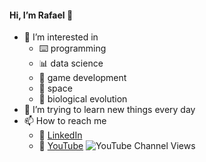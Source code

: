 #### Hi, I’m Rafael 👋

- 👀 I’m interested in 
  - ⌨️ programming
  - 📊 data science
  - 👾 game development
  - 🚀 space
  - 🧬 biological evolution
- 🌱 I’m trying to learn new things every day
- 📫 How to reach me
  - 🏢 [LinkedIn](https://at.linkedin.com/in/rafael-weingartner-ortner-b8870614a)
  - 🎥 [YouTube](https://www.youtube.com/channel/UCDz1k_ROhOtbGc8uBmBe4GA) ![YouTube Channel Views](https://img.shields.io/youtube/channel/views/UCDz1k_ROhOtbGc8uBmBe4GA?style=social)
<!---
RafaelWO/RafaelWO is a ✨ special ✨ repository because its `README.md` (this file) appears on your GitHub profile.
You can click the Preview link to take a look at your changes.
--->
